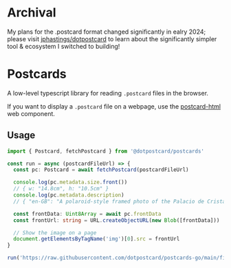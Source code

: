 # Archival

My plans for the .postcard format changed significantly in ealry 2024; please visit [jphastings/dotpostcard](https://github.com/jphastings/dotpostcard) to learn about the significantly simpler tool & ecosystem I switched to building!

# Postcards

A low-level typescript library for reading `.postcard` files in the browser.

If you want to display a `.postcard` file on a webpage, use the [postcard-html](https://github.com/dotpostcard/postcard-html) web component.

## Usage

```ts
import { Postcard, fetchPostcard } from '@dotpostcard/postcards'

const run = async (postcardFileUrl) => {
  const pc: Postcard = await fetchPostcard(postcardFileUrl)

  console.log(pc.metadata.size.front())
  // { w: "14.8cm", h: "10.5cm" }
  console.log(pc.metadata.description)
  // { "en-GB": "A polaroid-style framed photo of the Palacio de Cristal in Madrid's Retiro Park in Autumn." }

  const frontData: Uint8Array = await pc.frontData
  const frontUrl: string = URL.createObjectURL(new Blob([frontData]))

  // Show the image on a page
  document.getElementsByTagName('img')[0].src = frontUrl
}

run('https://raw.githubusercontent.com/dotpostcard/postcards-go/main/fixtures/hello.postcard')
```
